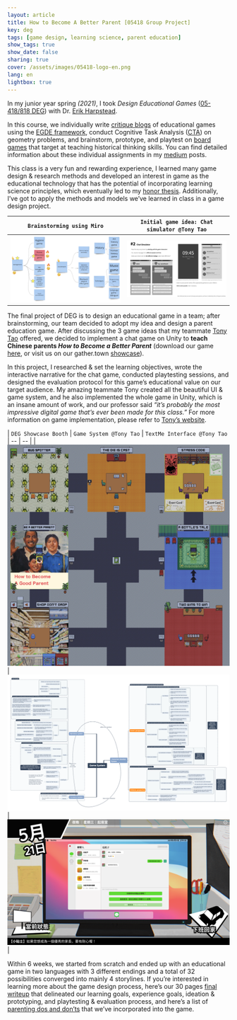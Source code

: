 ```yaml
---
layout: article
title: How to Become A Better Parent [05418 Group Project]
key: deg
tags: [game design, learning science, parent education]
show_tags: true
show_date: false
sharing: true
cover: /assets/images/05418-logo-en.png
lang: en
lightbox: true
---
```


In my junior year spring *(2021)*, I took *Design Educational Games* ([05-418/818 DEG][05418]) with Dr. [Erik Harpstead].

<!--more-->

In this course, we individually write [critique blogs] of educational games using the [EGDE framework], conduct Cognitive Task Analysis ([CTA]) on geometry problems, and brainstorm, prototype, and playtest on [board games] that target at teaching historical thinking skills. You can find detailed information about these individual assignments in my [medium] posts. 

This class is a very fun and rewarding experience, I learned many game design & research methods and developed an interest in game as the educational technology that has the potential of incorporating learning science principles, which eventually led to my [honor thesis]. Additionally, I’ve got to apply the methods and models we’ve learned in class in a game design project.

| `Brainstorming using Miro` | `Initial game idea: Chat simulator @Tony Tao` |
| -- | -- |
|![](/assets/images/05418-brainstorm.png)|![](/assets/images/05418-chat.png)|

The final project of DEG is to design an educational game in a team; after brainstorming, our team decided to adopt my idea and design a parent education game. After discussing the 3 game ideas that my teammate [Tony Tao] offered, we decided to implement a chat game on Unity to **teach Chinese parents *How to Become a Better Parent*** (download our game [here][game], or visit us on our gather.town [showcase]).

In this project, I researched & set the learning objectives, wrote the interactive narrative for the chat game, conducted playtesting sessions, and designed the evaluation protocol for this game’s educational value on our target audience. My amazing teammate Tony created all the beautiful UI & game system, and he also implemented the whole game in Unity, which is an insane amount of work, and our professor said *“it’s probably the most impressive digital game that’s ever been made for this class.”* For more information on game implementation, please refer to [Tony’s website][Tony Tao]. 

| `DEG Showcase Booth` | `Game System @Tony Tao` | `TextMe Interface @Tony Tao`
| -- | -- |
|![](/assets/images/05418-showcase.png)|![](/assets/images/05418-system.png)|![](/assets/images/05418-interface.png)|

Within 6 weeks, we started from scratch and ended up with an educational game in two languages with 3 different endings and a total of 32 possibilities converged into mainly 4 storylines. If you’re interested in learning more about the game design process, here’s our 30 pages [final writeup] that delineated our learning goals, experience goals, ideation & prototyping, and playtesting & evaluation process, and here’s a list of [parenting dos and don’ts][parent guide] that we’ve incorporated into the game.

[Erik Harpstead]: http://www.erikharpstead.net/
[05418]: https://www.hcii.cmu.edu/courses/design-educational-games

[EGDE framework]: https://ieeexplore.ieee.org/abstract/document/5463744
[showcase]: http://edugames.design/showcase2021
[medium]: https://qianouma.medium.com/
[critique blogs]: https://qianouma.medium.com/game-critique-04-notes-on-blindness-vr-eca67609a2ba
[CTA]: https://qianouma.medium.com/cognitive-task-analysis-01-geometry-task-af1e7dab83d5
[board games]: https://qianouma.medium.com/prototyping-playtesting-01-higher-order-historical-concepts-52c3d58bfb
[game]: https://docs.google.com/document/d/1dwowf8ZdZaEbiPZzgbY28_H0yTDUXd22ls8gNtyX0dQ/edit?usp=sharing
[honor thesis]: /en_research/1-honor.html
[parent guide]: /assets/DEG_Parent_Dos_Don'ts.pdf
[final writeup]: /assets/DEG_Final_Report.pdf
[Tony Tao]: https://www.taotamago.com/ 